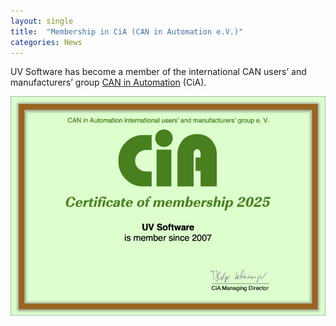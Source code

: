 ```yaml
---
layout: single
title:  "Membership in CiA (CAN in Automation e.V.)"
categories: News
---
```

UV Software has become a member of the international CAN users’ and manufacturers’ group [CAN&nbsp;in&nbsp;Automation](https://www.can-cia.org/) (CiA).

<img width="1024" alt="Membership in CiA (CAN in Automation e.V.)" src="/assets/images/CiA_Membership_2025.jpg">
